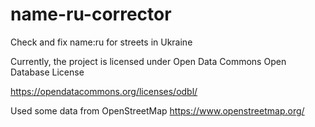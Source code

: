 # name-ru-corrector
Check and fix name:ru for streets in Ukraine

Currently, the project is licensed under Open Data Commons Open Database License

https://opendatacommons.org/licenses/odbl/

Used some data from OpenStreetMap
https://www.openstreetmap.org/

